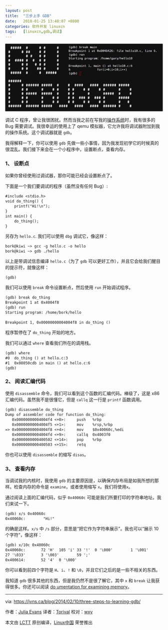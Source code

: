 ```yaml
---
layout: post
title:	"三步上手 GDB"
date:	2018-01-25 13:48:07 +0800 
categories:	软件开发 linuxcn 
tags:	[linuxcn,gdb,调试]
---
```



![](/Asserts/Images/album/201801/25/134655pdy41fvu7f6ln61k.jpg)


调试 C 程序，曾让我很困扰。然而当我之前在写我的[操作系统](https://jvns.ca/blog/categories/kernel)时，我有很多的 Bug 需要调试。我很幸运的使用上了 qemu 模拟器，它允许我将调试器附加到我的操作系统。这个调试器就是 `gdb`。


我得解释一下，你可以使用 `gdb` 先做一些小事情，因为我发现初学它的时候真的很混乱。我们接下来会在一个小程序中，设置断点，查看内存。


### 1、 设断点


如果你曾经使用过调试器，那你可能已经会设置断点了。


下面是一个我们要调试的程序（虽然没有任何 Bug）:



```
#include <stdio.h>
void do_thing() {
    printf("Hi!\n");
}
int main() {
    do_thing();
}

```

另存为 `hello.c`. 我们可以使用 `dbg` 调试它，像这样：



```
bork@kiwi ~> gcc -g hello.c -o hello
bork@kiwi ~> gdb ./hello

```

以上是带调试信息编译 `hello.c`（为了 `gdb` 可以更好工作），并且它会给我们醒目的提示符，就像这样：



```
(gdb)

```

我们可以使用 `break` 命令设置断点，然后使用 `run` 开始调试程序。



```
(gdb) break do_thing 
Breakpoint 1 at 0x4004f8
(gdb) run
Starting program: /home/bork/hello 

Breakpoint 1, 0x00000000004004f8 in do_thing ()

```

程序暂停在了 `do_thing` 开始的地方。


我们可以通过 `where` 查看我们所在的调用栈。



```
(gdb) where
#0  do_thing () at hello.c:3
#1  0x08050cdb in main () at hello.c:6
(gdb) 

```

### 2、 阅读汇编代码


使用 `disassemble` 命令，我们可以看到这个函数的汇编代码。棒级了，这是 x86 汇编代码。虽然我不是很懂它，但是 `callq` 这一行是 `printf` 函数调用。



```
(gdb) disassemble do_thing
Dump of assembler code for function do_thing:
   0x00000000004004f4 <+0>:     push   %rbp
   0x00000000004004f5 <+1>:     mov    %rsp,%rbp
=> 0x00000000004004f8 <+4>:     mov    $0x40060c,%edi
   0x00000000004004fd <+9>:     callq  0x4003f0 
   0x0000000000400502 <+14>:    pop    %rbp
   0x0000000000400503 <+15>:    retq 

```

你也可以使用 `disassemble` 的缩写 `disas`。


### 3、 查看内存


当调试我的内核时，我使用 `gdb` 的主要原因是，以确保内存布局是如我所想的那样。检查内存的命令是 `examine`，或者使用缩写 `x`。我们将使用`x`。


通过阅读上面的汇编代码，似乎 `0x40060c` 可能是我们所要打印的字符串地址。我们来试一下。



```
(gdb) x/s 0x40060c
0x40060c:        "Hi!"

```

的确是这样。`x/s` 中 `/s` 部分，意思是“把它作为字符串展示”。我也可以“展示 10 个字符”，像这样：



```
(gdb) x/10c 0x40060c
0x40060c:       72 'H'  105 'i' 33 '!'  0 '\000'        1 '\001'        27 '\033'       3 '\003'        59 ';'
0x400614:       52 '4'  0 '\000'

```

你可以看到前四个字符是 `H`、`i`、`!` 和 `\0`，并且它们之后的是一些不相关的东西。


我知道 `gdb` 很多其他的东西，但是我仍然不是很了解它，其中 `x` 和 `break` 让我获得很多。你还可以阅读 [do umentation for examining memory](https://ftp.gnu.org/old-gnu/Manuals/gdb-5.1.1/html_chapter/gdb_9.html#SEC56)。




---


via: <https://jvns.ca/blog/2014/02/10/three-steps-to-learning-gdb/>


作者：[Julia Evans](https://jvns.ca) 译者：[Torival](https://github.com/Torival) 校对：[wxy](https://github.com/wxy)


本文由 [LCTT](https://github.com/LCTT/TranslateProject) 原创编译，[Linux中国](https://linux.cn/) 荣誉推出
